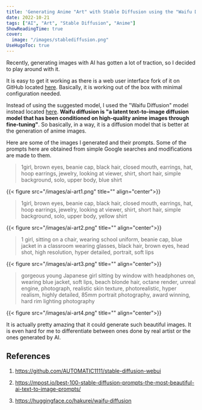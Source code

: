 ```yaml
---
title: 'Generating Anime "Art" with Stable Diffusion using the "Waifu Diffusion" Model'
date: 2022-10-21
tags: ["AI", "Art", "Stable Diffusion", "Anime"]
ShowReadingTime: true
cover:
  image: "/images/stablediffusion.png"
UseHugoToc: true
---
```


Recently, generating images with AI has gotten a lot of traction, so I decided to play around with it.

It is easy to get it working as there is a web user interface fork of it on GitHub located [here](https://github.com/AUTOMATIC1111/stable-diffusion-webui). Basically, it is working out of the box with minimal configuration needed.

Instead of using the suggested model, I used the "Waifu Diffusion" model instead located [here](https://huggingface.co/hakurei/waifu-diffusion). 
**Waifu diffusion is "a latent text-to-image diffusion model that has been conditioned on high-quality anime images through fine-tuning"**. So basically, in a way, it is a diffusion model that is better at the generation of anime images.

Here are some of the images I generated and their prompts. Some of the prompts here are obtained from simple Google searches and modifications are made to them.

> 1girl, brown eyes, beanie cap, black hair, closed mouth, earrings, hat, hoop earrings, jewelry, looking at viewer, shirt, short hair, simple background, solo, upper body, blue shirt

{{< figure src="/images/ai-art1.png" title="" align="center">}}


> 1girl, brown eyes, beanie cap, black hair, closed mouth, earrings, hat, hoop earrings, jewelry, looking at viewer, shirt, short hair, simple background, solo, upper body, yellow shirt


{{< figure src="/images/ai-art2.png" title="" align="center">}}

>  1 girl, sitting on a chair, wearing school uniform, beanie cap, blue jacket in a classroom wearing glasses, black hair, brown eyes, head shot, high resolution, hyper detailed, portrait, soft lips

{{< figure src="/images/ai-art3.png" title="" align="center">}}


> gorgeous young Japanese girl sitting by window with headphones on, wearing blue jacket, soft lips, beach blonde hair, octane render, unreal engine, photograph, realistic skin texture, photorealistic, hyper realism, highly detailed, 85mm portrait photography, award winning, hard rim lighting photography


{{< figure src="/images/ai-art4.png" title="" align="center">}}


It is actually pretty amazing that it could generate such beautiful images. It is even hard for me to differentiate between ones done by real artist or the ones generated by AI.

## References

1. https://github.com/AUTOMATIC1111/stable-diffusion-webui

2. https://mpost.io/best-100-stable-diffusion-prompts-the-most-beautiful-ai-text-to-image-prompts/

3. https://huggingface.co/hakurei/waifu-diffusion